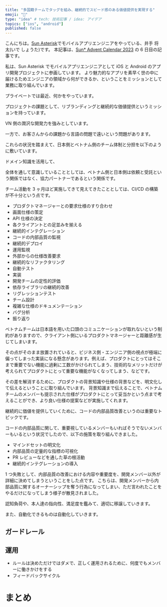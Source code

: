 ```yaml
---
title: "多国籍チームでタッグを組み、継続的でスピード感のある価値提供を実現する"
emoji: "🕌"
type: "idea" # tech: 技術記事 / idea: アイデア
topics: ["ios", "android"]
published: false
---
```


こんにちは。[Sun Asterisk](https://sun-asterisk.com/)でモバイルアプリエンジニアをやっている、井手 将太(いで しょうた)です。
本記事は、[Sun\* Advent Calendar 2023](https://adventar.org/calendars/9043) の 6 日目の記事です。

私は、Sun Asterisk でモバイルアプリエンジニアとして iOS と Android のアプリ開発プロジェクトに参画しています。
より魅力的なアプリを素早く世の中に届けるためエンジニアの領域から何ができるか、ということをミッションとして業務に取り組んでいます。

プライベートでは最近、何かをやっています。

プロジェクトの課題として、リブランディングと継続的な価値提供というミッションを持っています。

VN 側の潤沢な開発力を強みとしています。

一方で、お客さんからの課題から言語の問題で遠いという問題があります。

これらの状況を踏まえて、日本側とベトナム側のチーム体制と分担を以下のように敷いています。

ドメイン知識を活用して、

全体を通して意識していることとしては、ベトナム側と日本側は依頼と受託という関係ではなく、協力パートナーであるという関係です。

チーム活動を 3 ヶ月ほど実施してきて見えてきたこととしては、CI/CD の構築が不十分という点です。

- プロダクトマネージャーとの要求仕様のすり合わせ
- 画面仕様の策定
- API 仕様の決定
- 各クライアントとの足並みを揃える
- 継続的インテグレーション
- コードの内部品質の監視
- 継続的デプロイ
- 運用監視
- 外部からの仕様改善要求
- 継続的なリファクタリング
- 自動テスト
- 実装
- 開発チームの定性的評価
- 依存ライブラリの継続的改善
- リグレッションテスト
- チーム設計
- 複雑な仕様のドキュメンテーション
- バグ分析
- 振り返り

ベトナムチームは日本語を用いた口頭のコミュニケーションが取れないという制約がありますので、クライアント側にいるプロダクトマネージャーと距離感が生じてしまいます。

その点がそのまま放置されていると、ビジネス側・エンジニア側の視点が極端に偏ってしまった実装になる懸念があります。例えば、プロダクトにとってはそこまで重要でない機能に過剰に工数がかけられてしまう、技術的なメリットだけが考えられてプロダクトにとって重要な機能がなくなってしまう、などです。

その差を解消するために、プロダクトの背景知識や仕様の背景などを、明文化して伝えるということに取り組んでいます。
背景知識まで伝えることで、ベトナムチームのメンバーも提示された仕様がプロダクトにとって妥当かという点まで考えることができ、より良い仕様の提案などが実施してくれます。

継続的に価値を提供していくために、コードの内部品質改善というのは重要なトピックです。

コードの内部品質に関して、重要視しているメンバーもいればそうでないメンバーもいるという状況でしたので、以下の施策を取り組んできました。

- マインドセットの明文化
- 内部品質の定量的な指標の可視化
- PR レビューなどを通した草の根活動
- 継続的インテグレーションの導入

1 つ失敗として、内部品質の改善における内容や重要度を、開発メンバー以外が詳細に決めてしまうということをした点です。
こちらは、開発メンバーから内部品質に関するオーナーシップを奪う行為になってしまい、ただ言われたことをやるだけになってしまう様子が散見されました。

認知負荷や、本人達の指向性、満足度を鑑みて、適切に移譲していきます。

また、自動化できるものは自動化していきます。

## ガードレール

## 運用

- ルールは決めただけではダメで、正しく運用されるために、何度でもメンバーに働きかけをする
- フィードバックサイクル

# まとめ
